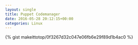 ```yaml
---
layout: single                                                                                                              
title: Puppet Codemanager                                                                                                                       
date: 2016-05-28 20:12:15+00:00                                                                                                                        
categories: Linux                                                                                                                
---                                                                                                                              
```


{% gist makeittotop/0f3267d32c047e06fb6e29f89d1b4ac0 %}                                                                                                           

